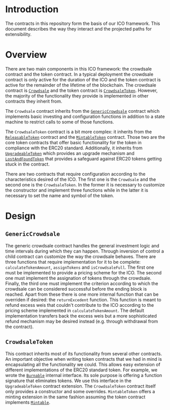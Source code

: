 # Introduction

The contracts in this repository form the basis of our ICO framework. This document describes the way they interact and the projected paths for extensibility.

# Overview

There are two main components in this ICO framework: the crowdsale contract and the token contract. In a typical deployment the crowdsale contract is only active for the duration of the ICO and the token contract is active for the remainder of the lifetime of the blockchain. The crowdsale contract is [`Crowdsale`](contracts/Crowdsale.sol) and the token contract is [`CrowdsaleToken`](contracts/CrowdsaleToken.sol). However, the majority of the functionality they provide is implemented in other contracts they inherit from.

The `Crowdsale` contract inherits from the [`GenericCrowdsale`](contracts/GenericCrowdsale.sol) contract which implements basic investing and configuration functions in addition to a state machine to restrict calls to some of those functions.

The `CrowdsaleToken` contract is a bit more complex: it inherits from the [`ReleasableToken`](contracts/ReleasableToken.sol) contract and the [`MintableToken`](contracts/MintableToken.sol) contract. Those two are the core token contracts that offer basic functionality for the token in compliance with the ERC20 standard. Additionally, it inherits from [`UpgradeableToken`](contracts/UpgradeableToken.sol) which provides an upgrade mechanism and [`LostAndFoundToken`](contracts/LostAndFoundToken.sol) that provides a safeguard against ERC20 tokens getting stuck in the contract.

There are two contracts that require configuration according to the characteristics desired of the ICO. The first one is the `Crowdsale` and the second one is the `CrowdsaleToken`. In the former it is necessary to customize the constructor and implement three functions while in the latter it is necessary to set the name and symbol of the token.

# Design

## `GenericCrowdsale`

The generic crowdsale contract handles the general investment logic and time intervals during which they can happen. Through inversion of control a child contract can customize the way the crowdsale behaves. There are three functions that require implementation for it to be complete: `calculateTokenAmount`, `assignTokens` and `isCrowdsaleFull`. The first one must be implemented to provide a pricing scheme for the ICO. The second one must implement the assignation of tokens through the crowdsale. Finally, the third one must implement the criterion according to which the crowdsale can be considered successful before the ending block is reached. Apart from these there is one more internal function that can be overriden if desired: the `returnExcedent` function. This function is meant to refund excess weis that couldn't contribute to the ICO according to the pricing scheme implemented in `calculateTokenAmount`. The default implementation transfers back the excess weis but a more sophisticated refund mechanism may be desired instead (e.g. through withdrawal from the contract).

## `CrowdsaleToken`

This contract inherits most of its functionality from several other contracts. An important objective when writing token contracts that we had in mind is encapsulating all the functionality we could. This allows easy extension of different implementations of the ERC20 standard token. For example, we wrote the [`Burnable`](contracts/Burnable.sol) internal interface. Its sole purpose is offering a function signature that eliminates tokens. We use this interface in the `UpgradeableToken` contract extension. The `CrowdsaleToken` contract itself only provides a constructor and some overrides. `MintableToken` offers a minting extension in the same fashion assuming the token contract implements [`Mintable`](contracts/Mintable.sol).